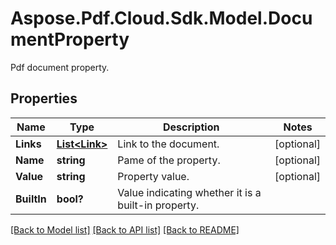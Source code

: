 ﻿# Aspose.Pdf.Cloud.Sdk.Model.DocumentProperty
Pdf document property.

## Properties

Name | Type | Description | Notes
------------ | ------------- | ------------- | -------------
**Links** | [**List&lt;Link&gt;**](Link.md) | Link to the document. | [optional] 
**Name** | **string** | Pame of the property. | [optional] 
**Value** | **string** | Property value. | [optional] 
**BuiltIn** | **bool?** | Value indicating whether it is a built-in property. | 

[[Back to Model list]](../README.md#documentation-for-models) [[Back to API list]](../README.md#documentation-for-api-endpoints) [[Back to README]](../README.md)

